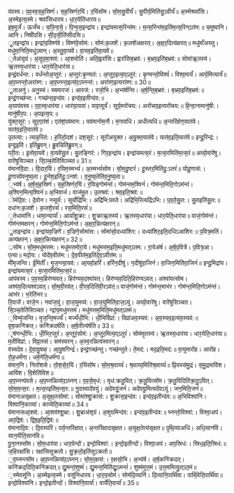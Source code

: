 

  
प॑वस्व। प॒व॒स्व॒स॒ह॒स्रिणं॑। स॒ह॒स्रिणं॑र॒यिं। र॒यिंसो॑म। सो॒म॒सु॒वीर्यं॑। सु॒वीर्य॒मिति॑सु॒ऽवीर्यं॑॥ अ॒स्मेश्रवां॑सि। अ॒स्मेइत्य॒स्मे। श्रवां॑सिधारय। धा॒र॒येति॑धारय॥  
इष॒मूर्जं॑। ऊर्जं॑च। च॒पि॒न्व॒से॒। पि॒न्व॒स॒इन्द्रा॑य। इन्द्रा॑यमत्स॒रिन्त॑म:। म॒त्स॒रिन्त॑म॒इति॑म॒त्स॒रिन्ऽत॑म:॥ च॒मूष्वानि। आनि। निषी॑दसि। सी॒द॒सी॒ति॑सीदसि॥  
ु॒तइन्द्रा॑य। इन्द्रा॑य॒विष्ण॑वे। विष्ण॑वे॒सोम॑:। सोम॑:क॒लशे॑। क॒लशे॑अक्षरत्। अ॒क्ष॒र॒दित्य॑क्षरत्॥ मधु॑माँअस्तु। मधु॑मा॒निति॒मधु॑ऽमान्। अ॒स्तु॒वा॒यवे॑। वा॒यव॒इति॑वा॒यवे॑॥  
॒तेअ॑सृग्रं। अ॒सृ॒ग्र॒मा॒शव॑:। आ॒शवोति॑। अति॒ह्वरां॑सि। ह्वरां॑सिब॒भ्रव॑:। ब॒भ्रव॒इति॑ब॒भ्रव॑:॥ सोमा॑ऋ॒तस्य॑। ऋ॒तस्य॒धार॑या। धार॒येति॒धार॑या॥  
इन्द्रं॒वर्ध॑न्त:। वर्ध॑न्तोअ॒प्तुर॑:। अ॒प्तुर॑:कृ॒ण्वत॑:। अ॒प्तुर॒इत्य॒प्ऽतुर॑:। कृ॒ण्वन्तो॒विश्वं॑। विश्व॒मार्यं॑। आर्य॒मित्यार्यं॑॥ अ॒प॒घ्नन्तो॒अरा॑व्ण:। अ॒प॒घ्नन्त॒इत्य॑प॒ऽघ्नन्त॑:। अरा॑व्ण॒इत्यरा॑व्ण:॥ 30॥  
ु॒ताअनु॑। अनु॒स्वं। स्वमारजः॑। आरज॑:। रजो॒भि। अ॒भ्य॑र्षन्ति। अ॒र्ष॒न्ति॒ब॒भ्रव॑:। ब॒भ्रव॒इति॑ब॒भ्रव॑:॥ इन्द्रं॒गच्छ॑न्त:। गच्छ॑न्त॒इन्द॑व:। इन्द॑व॒इतीन्द॑व:॥  
अ॒याप॑वस्व। प॒व॒स्व॒धार॑या। धार॑या॒यया॑। यया॒सूर्यं॑। सूर्य॒मरो॑चय:। अरो॑चय॒इत्यरो॑चय:॥ हि॒न्वा॒नामानु॑षी:। मानु॑षीर॒प:। अ॒पइत्य॒प:॥  
यु॑क्त॒सूर॑:। सूर॒एत॑शं। एत॑शं॒पव॑मान:। पव॑मानोम॒नौ। म॒नावधि॑। अधीत्यधि॑॥ अ॒न्तरि॑क्षेण॒यात॑वे। यात॑व॒इति॒यात॑वे॥  
उ॒तत्या:। त्याह॒रित॑:। ह॒रितो॒दश॑। दश॒सूर॑:। सूरो॑अयुक्त। अ॒यु॒क्त॒यात॑वे। यात॑व॒इति॒यात॑वे॥ इन्दु॒रिन्द्र॑:। इन्द्र॒इति॑। इति॑ब्रु॒वन्। ब्रु॒वन्निति॑ब्रु॒वन्॥  
परी॒त:। इ॒तोवा॒यवे॑। वा॒यवे॑सु॒तं। सु॒तङ्गिर॑:। गिर॒इन्द्रा॑य। इन्द्रा॑यमत्स॒रं। म॒त्स॒रमिति॑म॒त्स॒रं॥ अव्यो॒वारे॑षु। वारे॑षुसिञ्चत। सि॒ञ्च॒तेति॑सिञ्चत॥ 31॥  
व॑मानवि॒दा:। वि॒दार॒यिं। र॒यिम॒स्मभ्यं॑। अ॒स्मभ्यं॑सोम। सो॒म॒दु॒ष्टरं॑। दु॒स्तर॒मिति॑दु॒:ऽतरं॑॥ योदू॒णास॑:। दू॒णासो॑वनुष्य॒ता। दु॒र्नश॒इति॑दु॒:ऽनश॑:। व॒नु॒ष्य॒तेति॑व॒नु॒ष्य॒ता॥  
॒भ्य॑र्ष। अ॒र्ष॒स॒ह॒स्रिणं॑। स॒ह॒स्रिणं॑र॒यिं। र॒यिङ्गोम॑न्तं। गोम॑न्तम॒श्विनं॑। गोम॑न्त॒मिति॒गोऽम॑न्तं। अ॒श्विन॒मित्य॒श्विनं॑॥ अ॒भिवाजं॑। वाज॑मु॒त। उ॒तश्रव॑:। श्रव॒इति॒श्रव॑:॥  
ोमो॑दे॒व:। दे॒वोन। नसूर्य॑:। सूर्योद्रि॑भि:। अद्रि॑भि:पवते। अद्रि॑भि॒रित्यद्रि॑ऽभि:। प॒व॒ते॒सु॒त:। सु॒तइति॑सु॒त:॥ दधा॑न:क॒लशे॑। क॒लशे॒रसं॑। रस॒मिति॒रसं॑॥  
॒तेधामा॑नि। धामा॒न्यार्या॑। आर्या॑शु॒क्रा:। शु॒क्राऋ॒तस्य॑। ऋ॒तस्य॒धार॑या। धार॒येति॒धार॑या॥ वाजं॒गोम॑न्तं। गोम॑न्तमक्षरन्। गोम॑न्त॒मिति॒गोऽम॑न्तं। अ॒क्ष॒र॒न्नित्य॑क्षरन्॥  
ु॒ताइन्द्रा॑य। इन्द्रा॑यव॒ज्रिणे॑। व॒ज्रिणे॒सोमा॑स:। सोमा॑सो॒दध्या॑शिर:। दध्या॑शिर॒इति॒दधि॑ऽआशिर:॥ प॒वित्र॒मति॑। अत्य॑क्षरन्। अ॒क्ष॒र॒न्नित्य॑क्षरन्॥ 32॥  
्रसो॑म। सो॒म॒मधु॑मत्तम:। मधु॑मत्तमोरा॒ये। मधु॑मत्तम॒इति॒मधु॑मत्ऽतम:। रा॒येअ॑र्ष। अ॒र्ष॒प॒वित्रे॑। प॒वित्र॒आ। एत्या॥ मदो॒य:। योदे॑व॒वीत॑म:। दे॒व॒वीत॑म॒इति॑दे॒व॒ऽवीत॑म:॥  
मी॑मृजन्ति। ई॒मितीं॑। मृ॒ज॒न्त्या॒यव॑:। आ॒यवो॒हरिं॑। हरिं॑न॒दीषु॑। न॒दीषु॑वा॒जिनं॑। वा॒जिन॒मिति॑वा॒जिनं॑॥ इन्दु॒मिद्रा॑य। इन्द्रा॑यमत्स॒रं। म॒त्स॒रमिति॑म॒त्स॒रं॥  
आप॑वस्व। प॒व॒स्व॒हिर॑ण्यवत्। हिर॑ण्यव॒दश्वा॑वत्। हिर॑ण्यव॒दिति॒हिर॑ण्यऽवत्। अश्वा॑वत्सोम। अश्व॑व॒दित्यश्व॑ऽवत्। सो॒म॒वी॒रव॑त्। वी॒रव॒दिति॑वी॒रऽव॑त्॥ वाजं॒गोम॑न्तं। गोम॑न्त॒माभ॑र। गोम॑न्त॒मिति॒गोऽम॑न्तं। आभ॑र। भ॒रेति॑भर॥  
रि॒वाजे॑। वाजे॒न। नवा॑ज॒युं। वा॒ज॒युमव्य॑:। वा॒ज॒युमिति॑वा॒ज॒ऽयुं। अव्यो॒वारे॑षु। वारे॑षुसिञ्चत। सि॒ञ्च॒तेति॑सिञ्चत। न्द्रा॑य॒मधु॑मत्तमं। मधु॑मत्तम॒मिति॒मधु॑मत्ऽतमं॥  
॒विम्मृ॑जन्ति। मृ॒ज॒न्ति॒मर्ज्यं॑। मर्ज्यं॑धी॒भि:। धी॒भिर्विप्रा॑:। विप्रा॑अव॒स्यव॑:। अ॒व॒स्यव॒इत्य॑व॒स्यव॑:॥ वृषा॒कनि॑क्रत्। कनि॑क्रदर्षति। अ॒र्ष॒तीत्य॑र्षति॥ 33॥  
ृष॑णन्धी॒भि:। धी॒भिर॒प्तुरं॑। अ॒प्तुरं॒सोम॑:। अ॒प्तुर॒मित्य॒प्ऽतुरं॑। सोम॑मृ॒तस्य॑। ऋ॒तस्य॒धार॑या। धार॒येति॒धार॑या॥ म॒तीविप्रा॑:। विप्रा॒स्सं। सम॑स्वरन्। अ॒स्व॒रन्नित्य॑स्वरन्॥  
व॑स्वदेव। दे॒वा॒यु॒षक्। आ॒यु॒षगिन्द्रं॑। इन्द्रं॒गच्छ॑न्तु। गच्छ॑न्तुते। ते॒मद॑:। मद॒इति॒मद॑:॥ वा॒युमारो॑ह। आरो॑ह। रो॒ह॒धर्म॑णा। धर्म॒णेति॒धर्म॑णा॥  
व॑मान॒नि। नितो॑शसे। तो॒श॒से॒र॒यिं। र॒यिंसो॑म। सो॒म॒श्र॒वाय्यं॑। श्र॒वाय्य॒मिति॑श्र॒वाय्यं॑॥ प्रि॒यस्स॑मु॒द्रं। स॒मु॒द्रमावि॑श। आवि॑श। वि॒शेति॑विश॥  
अ॒प॒घ्नन्प॑वसे। अ॒प॒घ्नन्नित्य॑प॒ऽघ्नन्। प॒व॒से॒मृध॑:। मृध॑:क्रतु॒वित्। क्र॒तु॒वित्सो॑म। क्र॒तु॒विदिति॑क्र॒तु॒ऽवित्। सो॒म॒म॒त्स॒र:। म॒त्स॒रइति॑म॒त्स॒र:॥ नु॒दस्वादे॑वयुं। अदे॑वयुं॒जनं॑। अदे॑वयु॒मित्यदे॑वऽयुं। जन॒मिति॒जनं॑॥  
व॑मानाअसृक्षत। अ॒सृ॒क्ष॒तसोमा॑:। सोमा॑श्शु॒क्रास॑:। शु॒क्रास॒इन्द॑व:। इन्द॑व॒इतीन्द॑व:॥ अ॒भिविश्वा॑नि। विश्वा॑नि॒काव्या॑। काव्येति॒काव्या॑॥ 34॥  
व॑मानासआ॒शव॑:। आ॒शव॑श्शु॒भ्रा:। शु॒भ्राअ॑शृग्रं। अ॒शृ॒ग्रमिन्द॑व:। इन्द॑व॒इतीन्द॑व:॥ घ्नन्तो॒विश्वा॑:। विश्वा॒अप॑। अप॒द्विष॑:। द्विष॒इति॒द्विष॑:॥  
व॑मानादि॒व:। दि॒वस्परि॑। पर्य॒न्तरि॑क्षात्। अ॒न्तरि॑क्षादसृक्षत। अ॒सृ॒क्ष॒तेत्य॑सृक्षत॥ पृ॒थि॒व्याअधि॑। अधि॒सान॑वि। सान॒वीति॒सान॑वि॥  
पु॒ना॒नस्सो॑म। सो॒म॒धार॑या। धार॒येन्दो॑। इन्दो॒विश्वा॑:। इन्दो॒इतीन्दो॑। विश्वा॒अप॑। अप॒स्रिध॑:। स्रिध॒इति॒स्रिध॑:॥ ज॒हिरक्षां॑सि। रक्षां॑सिसुक्रतो। सु॒क्र॒तो॒इति॑सुऽक्रतो॥  
॒प॒घ्नन्त्सो॑म। अ॒प॒घ्नन्नित्य॑प॒ऽघ्नन्। सो॒म॒र॒क्षस॑:। र॒क्षसो॒भि। अ॒भ्य॑र्ष। अ॒र्ष॒कनि॑क्रदत्। कनि॑क्रद॒दिति॒कनि॑क्रदत्॥ द्यु॒मन्तं॒शुष्मं॑। द्यु॒मन्त॒मिति॑द्यु॒ऽमन्तं॑। शुष्म॑मुत्त॒मं। उ॒त्त॒ममित्यु॒त्ऽत॒मं॥  
॒स्मेवसू॑नि। अ॒स्मेइत्य॒स्मे। वसू॑निधारय। धा॒र॒य॒सोम॑। सोम॑दि॒व्यानि॑। दि॒व्यानि॒पार्थि॑वा। पार्थि॒वेति॒पार्थि॑वा॥ इन्दो॒विश्वा॑नि। इन्दो॒इतीन्दो॑। विश्वा॑नि॒वार्या॑। वार्येति॒वार्या॑॥ 35॥  
